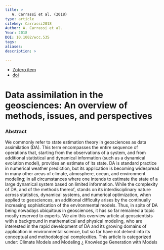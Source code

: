 ```yaml
---
title: >
   A. Carrassi et al. (2018)
type: article
citekey: Carrassi2018
Author: A. Carrassi et al.
Year: 2018
DOI: 10.1002/wcc.535 
tags: 
aliases:
description: >

---
```


- [Zotero item](zotero://select/items/@Carrassi2018) 
- [doi](https://doi.org/10.1002/wcc.535) 

# Data assimilation in the geosciences: An overview of methods, issues, and perspectives

### Abstract
We commonly refer to state estimation theory in geosciences as data assimilation (DA). This term encompasses the entire sequence of operations that, starting from the observations of a system, and from additional statistical and dynamical information (such as a dynamical evolution model), provides an estimate of its state. DA is standard practice in numerical weather prediction, but its application is becoming widespread in many other areas of climate, atmosphere, ocean, and environment modeling; in all circumstances where one intends to estimate the state of a large dynamical system based on limited information. While the complexity of DA, and of the methods thereof, stands on its interdisciplinary nature across statistics, dynamical systems, and numerical optimization, when applied to geosciences, an additional difficulty arises by the continually increasing sophistication of the environmental models. Thus, in spite of DA being nowadays ubiquitous in geosciences, it has so far remained a topic mostly reserved to experts. We aim this overview article at geoscientists with a background in mathematical and physical modeling, who are interested in the rapid development of DA and its growing domains of application in environmental science, but so far have not delved into its conceptual and methodological complexities. This article is categorized under: Climate Models and Modeling ¿ Knowledge Generation with Models